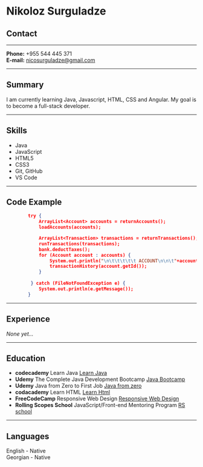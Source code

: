 # Nikoloz Surguladze 

## Contact

***

**Phone:** +955 544 445 371  
**E-mail:** nicosurguladze@gmail.com

***
## Summary
I am currently learning Java, Javascript, HTML, CSS and Angular. My goal is to become a full-stack developer.

***

## Skills

- Java
- JavaScript
- HTML5
- CSS3
- Git, GitHub
- VS Code

***

## Code Example

```json
        try {
            ArrayList<Account> accounts = returnAccounts();
            loadAccounts(accounts);

            ArrayList<Transaction> transactions = returnTransactions();
            runTransactions(transactions);
            bank.deductTaxes();
            for (Account account : accounts) {
                System.out.println("\n\t\t\t\t\t ACCOUNT\n\n\t"+account+"\n\n");
                transactionHistory(account.getId());
            }
            
         } catch (FileNotFoundException e) {
            System.out.println(e.getMessage());
        }
```

***

## Experience

*None yet...*

***

## Education

- **codecademy** Learn Java [Learn Java](https://www.codecademy.com/learn/learn-java)
- **Udemy** The Complete Java Development Bootcamp [Java Bootcamp](https://www.udemy.com/course/the-complete-java-development-bootcamp/)
- **Udemy** Java from Zero to First Job [Java from zero](https://www.udemy.com/course/java-development-for-beginners-learnit/)
- **codacademy** Learn HTML [Learn Html](https://www.codecademy.com/learn/learn-html)
- **FreeCodeCamp** Responsive Web Design [Responsive Web Design](https://www.freecodecamp.org/learn/responsive-web-design/)
- **Rolling Scopes School** JavaScript/Front-end Mentoring Program [RS school](https://rs.school/js-en/)

***

## Languages

English - Native  
Georgian - Native
